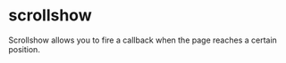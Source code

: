 scrollshow
==========

Scrollshow allows you to fire a callback when the page reaches a certain position.
